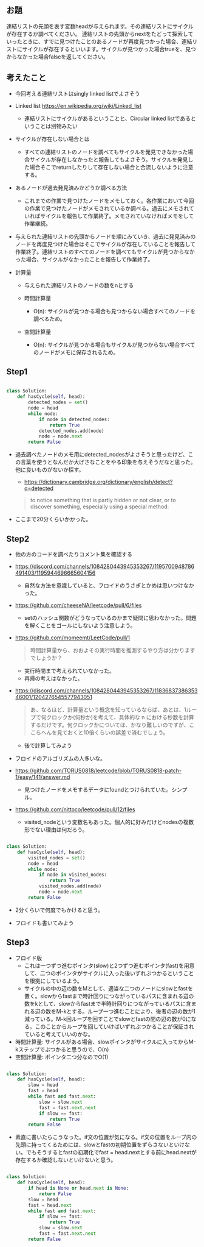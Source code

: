 ## お題

連結リストの先頭を表す変数headが与えられます。その連結リストにサイクルが存在するか調べてください。
連結リストの先頭からnextをたどって探索していったときに、すでに見つけたことのあるノードが再度見つかった場合、連結リストにサイクルが存在するといいます。サイクルが見つかった場合trueを、見つからなかった場合falseを返してください。

## 考えたこと

- 今回考える連結リストはsingly linked listでよさそう
- Linked list
https://en.wikipedia.org/wiki/Linked_list
    - 連結リストにサイクルがあるということと、Circular linked listであるということは別物みたい

- サイクルが存在しない場合とは
    - すべての連結リストのノードを調べてもサイクルを発見できなかった場合サイクルが存在しなかったと報告してもよさそう。サイクルを発見した場合そこでreturnしたりして存在しない場合と合流しないように注意する。

- あるノードが過去発見済みかどうか調べる方法
    - これまでの作業で見つけたノードをメモしておく。各作業において今回の作業で見つけたノードがメモされているか調べる。過去にメモされていればサイクルを報告して作業終了。メモされていなければメモをして作業継続。

- 与えられた連結リストの先頭からノードを順にみていき、過去に発見済みのノードを再度見つけた場合はそこでサイクルが存在していることを報告して作業終了。連結リストのすべてのノードを調べてもサイクルが見つからなかった場合、サイクルがなかったことを報告して作業終了。

- 計算量

    - 与えられた連結リストのノードの数をnとする

    - 時間計算量 
        - O(n): サイクルが見つかる場合も見つからない場合すべてのノードを調べるため。

    - 空間計算量
        - O(n): サイクルが見つかる場合もサイクルが見つからない場合すべてのノードがメモに保存されるため。

## Step1

```Python

class Solution:
    def hasCycle(self, head):
        detected_nodes = set()
        node = head
        while node:
            if node in detected_nodes:
                return True
            detected_nodes.add(node)
            node = node.next
        return False

```

- 過去調べたノードのメモ用にdetected_nodesがよさそうと思ったけど、この言葉を使うとなんだか大げさなことをやる印象を与えそうだなと思った。他に良いものがないか探す。

    - https://dictionary.cambridge.org/dictionary/english/detect?q=detected
    > to notice something that is partly hidden or not clear, or to discover something, especially using a special method:

- ここまで20分くらいかかった。

## Step2

- 他の方のコードを調べたりコメント集を確認する

- https://discord.com/channels/1084280443945353267/1195700948786491403/1195944696665604156
    - 自然な方法を意識していると、フロイドのうさぎとかめは思いつけなかった。
- https://github.com/cheeseNA/leetcode/pull/6/files
    - setのハッシュ関数がどうなっているのかまで疑問に思わなかった。問題を解くことをゴールにしないよう注意しよう。
- https://github.com/momeemt/LeetCode/pull/1
    > 時間計算量から、おおよその実行時間を推測するやり方は分かりますでしょうか？
    - 実行時間まで考えられていなかった。
    - 再帰の考えはなかった。
- https://discord.com/channels/1084280443945353267/1183683738635346001/1204276545577943051
    > あ、なるほど、計算量という概念を知っているならば、あとは、1ループで何クロックか(何秒か)を考えて、具体的な n における秒数を計算するだけです。何クロックかについては、かなり難しいのですが、ここらへんを見ておくと10倍くらいの誤差で済むでしょう。
    - 後で計算してみよう

- フロイドのアルゴリズムの人多いな。

- https://github.com/TORUS0818/leetcode/blob/TORUS0818-patch-1/easy/141/answer.md
    - 見つけたノードをメモするデータにfoundとつけられていた。シンプル。
- https://github.com/nittoco/leetcode/pull/12/files
    - visited_nodeという変数名もあった。個人的に好みだけどnodesの複数形でない理由は何だろう。

```Python

class Solution:
    def hasCycle(self, head):
        visited_nodes = set()
        node = head
        while node:
            if node in visited_nodes:
                return True
            visited_nodes.add(node)
            node = node.next
        return False

```
- 2分くらいで何度でもかけると思う。

- フロイドも書いてみよう

## Step3

- フロイド版
    - これは一つずつ進むポインタ(slow)と2つずつ進むポインタ(fast)を用意して、二つのポインタがサイクルに入った後いずれぶつかるということを根拠にしているよう。
    - サイクルの中の辺の数をMとして、適当な二つのノードにslowとfastを置く。slowからfastまで時計回りにつながっているパスに含まれる辺の数をkとして、slowからfastまで半時計回りにつながっているパスに含まれる辺の数をM-kとする。ループ一つ進むことにより、後者の辺の数が1減っている。M-k回ループを回すことでslowとfastの間の辺の数が0になる。このことからループを回していけばいずれぶつかることが保証されていると考えていいのかな。
- 時間計算量: サイクルがある場合、slowポインタがサイクルに入ってからM-kステップでぶつかると思うので、O(n)
- 空間計算量: ポインタ二つ分なのでO(1)
```Python

class Solution:
    def hasCycle(self, head):
        slow = head
        fast = head
        while fast and fast.next:
            slow = slow.next
            fast = fast.next.next
            if slow == fast:
                return True
        return False

```
- 素直に書いたらこうなった。if文の位置が気になる。if文の位置をループ内の先頭に持ってくるためには、slowとfastの初期位置をずらさないといけない。でもそうするとfastの初期化でfast = head.nextとする前にhead.nextが存在するか確認しないといけないと思う。

```Python

class Solution:
    def hasCycle(self, head):
        if head is None or head.next is None:
            return False
        slow = head
        fast = head.next
        while fast and fast.next:
            if slow == fast:
                return True
            slow = slow.next
            fast = fast.next.next
        return False

```
